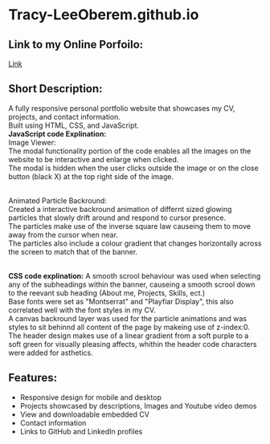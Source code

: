 # Tracy-LeeOberem.github.io

## Link to my Online Porfoilo:
[Link](https://Tracy-LeeOberem.github.io)

## Short Description:
A fully responsive personal portfolio website that showcases my CV, projects, and contact information. <br>
Built using HTML, CSS, and JavaScript.
<br>
**JavaScript code Explination:** <br>
Image Viewer: <br>
The modal functionality portion of the code enables all the images on the website to be interactive and enlarge when clicked. <br>
The modal is hidden when the user clicks outside the image or on the close button (black X) at the top right side of the image. <br>
<br> 

Animated Particle Backround: <br>
Created a interactive backround animation of differnt sized glowing particles that slowly drift around and respond to cursor presence. <br>
The particles make use of the inverse square law causeing them to move away from the cursor when near. <br>
The particles also include a colour gradient that changes horizontally across the screen to match that of the banner. <br>
<br>

**CSS code explination:**
A smooth scrool behaviour was used when selecting any of the subheadings within the banner, causeing a smooth scrool down to the reevant sub heading (About me, Projects, Skills, ect.) <br>
Base fonts were set as "Montserrat" and "Playfiar Display", this also correlated well with the font styles in my CV. <br>
A canvas backround layer was used for the particle animations and was styles to sit behinnd all content of the page by makeing use of z-index:0. <br>
The header design makes use of a linear gradient from a soft purple to a soft green for visually pleasing affects, whithin the header code characters were added for asthetics. <br>





## Features:
- Responsive design for mobile and desktop
- Projects showcased by descriptions, Images and Youtube video demos
- View and downloadable embedded CV
- Contact information
- Links to GitHub and LinkedIn profiles
